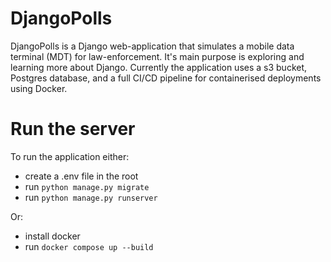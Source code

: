 # DjangoPolls

DjangoPolls is a Django web-application that simulates a mobile data terminal (MDT) for law-enforcement. 
It's main purpose is exploring and learning more about Django. Currently the application uses a s3 bucket, Postgres
database, and a full CI/CD pipeline for containerised deployments using Docker.

# Run the server

To run the application either:

- create a .env file in the root
- run `python manage.py migrate`
- run `python manage.py runserver`

Or:
- install docker
- run `docker compose up --build`

